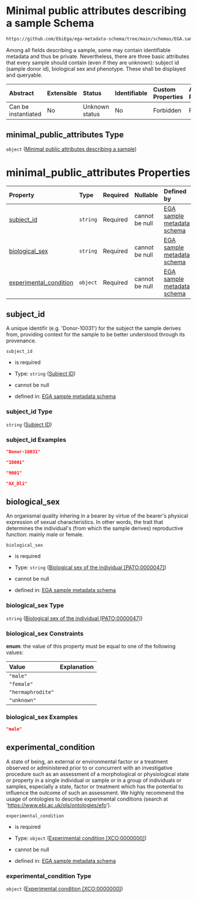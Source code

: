 # Minimal public attributes describing a sample Schema

```txt
https://github.com/EbiEga/ega-metadata-schema/tree/main/schemas/EGA.sample.json#/properties/minimal_public_attributes
```

Among all fields describing a sample, some may contain identifiable metadata and thus be private. Nevertheless, there are three basic attributes that every sample should contain (even if they are unknown): subject id (sample donor id), biological sex and phenotype. These shall be displayed and queryable.

| Abstract            | Extensible | Status         | Identifiable | Custom Properties | Additional Properties | Access Restrictions | Defined In                                                        |
| :------------------ | :--------- | :------------- | :----------- | :---------------- | :-------------------- | :------------------ | :---------------------------------------------------------------- |
| Can be instantiated | No         | Unknown status | No           | Forbidden         | Forbidden             | none                | [EGA.sample.json*](../out/EGA.sample.json "open original schema") |

## minimal_public_attributes Type

`object` ([Minimal public attributes describing a sample](ega-4-properties-minimal-public-attributes-describing-a-sample.md))

# minimal_public_attributes Properties

| Property                                          | Type     | Required | Nullable       | Defined by                                                                                                                                                                                                                                        |
| :------------------------------------------------ | :------- | :------- | :------------- | :------------------------------------------------------------------------------------------------------------------------------------------------------------------------------------------------------------------------------------------------ |
| [subject_id](#subject_id)                         | `string` | Required | cannot be null | [EGA sample metadata schema](ega-2-definitions-subject-id.md "https://github.com/EbiEga/ega-metadata-schema/tree/main/schemas/EGA.sample.json#/properties/minimal_public_attributes/properties/subject_id")                                       |
| [biological_sex](#biological_sex)                 | `string` | Required | cannot be null | [EGA sample metadata schema](ega-2-definitions-biological-sex-of-the-individual-pato0000047.md "https://github.com/EbiEga/ega-metadata-schema/tree/main/schemas/EGA.sample.json#/properties/minimal_public_attributes/properties/biological_sex") |
| [experimental_condition](#experimental_condition) | `object` | Required | cannot be null | [EGA sample metadata schema](ega-2-definitions-experimental-condition-xco0000000.md "https://github.com/EbiEga/ega-metadata-schema/tree/main/schemas/EGA.sample.json#/properties/minimal_public_attributes/properties/experimental_condition")    |

## subject_id

A unique identifir (e.g. 'Donor-10031') for the subject the sample derives from, providing context for the sample to be better understood through its provenance.

`subject_id`

*   is required

*   Type: `string` ([Subject ID](ega-2-definitions-subject-id.md))

*   cannot be null

*   defined in: [EGA sample metadata schema](ega-2-definitions-subject-id.md "https://github.com/EbiEga/ega-metadata-schema/tree/main/schemas/EGA.sample.json#/properties/minimal_public_attributes/properties/subject_id")

### subject_id Type

`string` ([Subject ID](ega-2-definitions-subject-id.md))

### subject_id Examples

```json
"Donor-10031"
```

```json
"ID001"
```

```json
"9001"
```

```json
"AX_Dli"
```

## biological_sex

An organismal quality inhering in a bearer by virtue of the bearer's physical expression of sexual characteristics. In other words, the trait that determines the individual's (from which the sample derives) reproductive function: mainly male or female.

`biological_sex`

*   is required

*   Type: `string` ([Biological sex of the individual \[PATO:0000047\]](ega-2-definitions-biological-sex-of-the-individual-pato0000047.md))

*   cannot be null

*   defined in: [EGA sample metadata schema](ega-2-definitions-biological-sex-of-the-individual-pato0000047.md "https://github.com/EbiEga/ega-metadata-schema/tree/main/schemas/EGA.sample.json#/properties/minimal_public_attributes/properties/biological_sex")

### biological_sex Type

`string` ([Biological sex of the individual \[PATO:0000047\]](ega-2-definitions-biological-sex-of-the-individual-pato0000047.md))

### biological_sex Constraints

**enum**: the value of this property must be equal to one of the following values:

| Value             | Explanation |
| :---------------- | :---------- |
| `"male"`          |             |
| `"female"`        |             |
| `"hermaphrodite"` |             |
| `"unknown"`       |             |

### biological_sex Examples

```json
"male"
```

## experimental_condition

A state of being, an external or environmental factor or a treatment observed or administered prior to or concurrent with an investigative procedure such as an assessment of a morphological or physiological state or property in a single individual or sample or in a group of individuals or samples, especially a state, factor or treatment which has the potential to influence the outcome of such an assessment. We highly recommend the usage of ontologies to describe experimental conditions (search at '<https://www.ebi.ac.uk/ols/ontologies/efo>').

`experimental_condition`

*   is required

*   Type: `object` ([Experimental condition \[XCO:0000000\]](ega-2-definitions-experimental-condition-xco0000000.md))

*   cannot be null

*   defined in: [EGA sample metadata schema](ega-2-definitions-experimental-condition-xco0000000.md "https://github.com/EbiEga/ega-metadata-schema/tree/main/schemas/EGA.sample.json#/properties/minimal_public_attributes/properties/experimental_condition")

### experimental_condition Type

`object` ([Experimental condition \[XCO:0000000\]](ega-2-definitions-experimental-condition-xco0000000.md))
